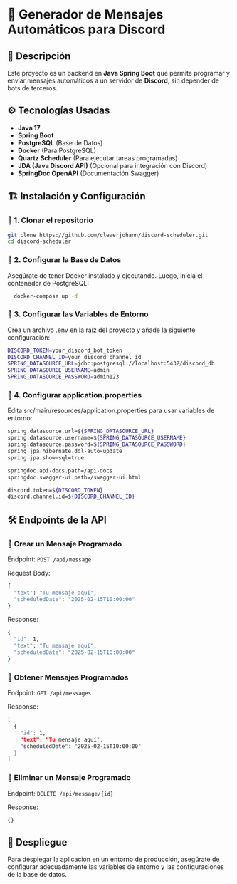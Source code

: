 # 🚀 Generador de Mensajes Automáticos para Discord

## 📌 Descripción
Este proyecto es un backend en **Java Spring Boot** que permite programar y enviar mensajes automáticos a un servidor de **Discord**, sin depender de bots de terceros.

## ⚙️ Tecnologías Usadas
- **Java 17**
- **Spring Boot**
- **PostgreSQL** (Base de Datos)
- **Docker** (Para PostgreSQL)
- **Quartz Scheduler** (Para ejecutar tareas programadas)
- **JDA (Java Discord API)** (Opcional para integración con Discord)
- **SpringDoc OpenAPI** (Documentación Swagger)

## 🏗️ Instalación y Configuración
### 🔹 1. Clonar el repositorio
```bash
git clone https://github.com/cleverjohann/discord-scheduler.git
cd discord-scheduler
```
### 🔹 2. Configurar la Base de Datos
Asegúrate de tener Docker instalado y ejecutando. Luego, inicia el contenedor de PostgreSQL:
```bash
  docker-compose up -d
```
### 🔹 3. Configurar las Variables de Entorno
Crea un archivo .env en la raíz del proyecto y añade la siguiente configuración:
```bash
DISCORD_TOKEN=your_discord_bot_token
DISCORD_CHANNEL_ID=your_discord_channel_id
SPRING_DATASOURCE_URL=jdbc:postgresql://localhost:5432/discord_db
SPRING_DATASOURCE_USERNAME=admin
SPRING_DATASOURCE_PASSWORD=admin123
```
### 🔹 4. Configurar application.properties
Edita src/main/resources/application.properties para usar variables de entorno:
```bash
spring.datasource.url=${SPRING_DATASOURCE_URL}
spring.datasource.username=${SPRING_DATASOURCE_USERNAME}
spring.datasource.password=${SPRING_DATASOURCE_PASSWORD}
spring.jpa.hibernate.ddl-auto=update
spring.jpa.show-sql=true

springdoc.api-docs.path=/api-docs
springdoc.swagger-ui.path=/swagger-ui.html

discord.token=${DISCORD_TOKEN}
discord.channel.id=${DISCORD_CHANNEL_ID}
```
## 🛠️ Endpoints de la API
### 🔹 Crear un Mensaje Programado
Endpoint: `POST /api/message`

Request Body:
```bash
{
  "text": "Tu mensaje aquí",
  "scheduledDate": "2025-02-15T10:00:00"
}
```
Response:
```bash
{
  "id": 1,
  "text": "Tu mensaje aquí",
  "scheduledDate": "2025-02-15T10:00:00"
}
```
### 🔹 Obtener Mensajes Programados
Endpoint: `GET /api/messages`

Response:
```bash
[
  {
    "id": 1,
    "text": "Tu mensaje aquí",
    "scheduledDate": "2025-02-15T10:00:00"
  }
]
```
### 🔹 Eliminar un Mensaje Programado

Endpoint: `DELETE /api/message/{id}`

Response:
```bash
{}
```
## 🚀 Despliegue
Para desplegar la aplicación en un entorno de producción, asegúrate de configurar adecuadamente las variables de entorno y las configuraciones de la base de datos.